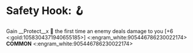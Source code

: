 # **Safety Hook**: 🪝 
Gain __Protect__x 👥 the first time an enemy deals damage to you [+6 <:gold:1058304371940655185>]
<:engram_white:905446786230022174> __COMMON__ <:engram_white:905446786230022174>
